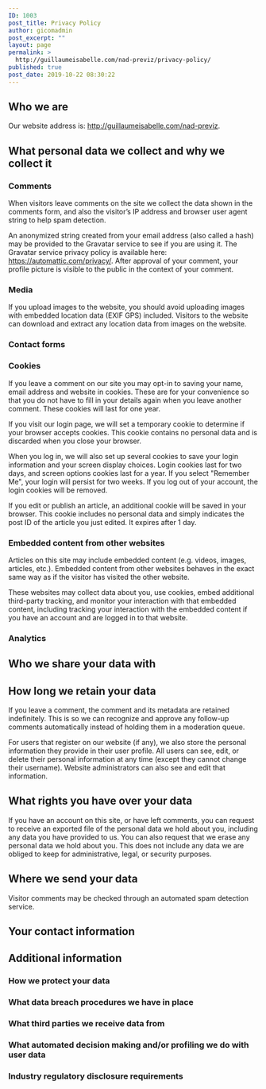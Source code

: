 ```yaml
---
ID: 1003
post_title: Privacy Policy
author: gicomadmin
post_excerpt: ""
layout: page
permalink: >
  http://guillaumeisabelle.com/nad-previz/privacy-policy/
published: true
post_date: 2019-10-22 08:30:22
---
```

<!-- wp:heading -->

## Who we are

<!-- /wp:heading -->

<!-- wp:paragraph -->

Our website address is: http://guillaumeisabelle.com/nad-previz.

<!-- /wp:paragraph -->

<!-- wp:heading -->

## What personal data we collect and why we collect it

<!-- /wp:heading -->

<!-- wp:heading {"level":3} -->

### Comments

<!-- /wp:heading -->

<!-- wp:paragraph -->

When visitors leave comments on the site we collect the data shown in the comments form, and also the visitor’s IP address and browser user agent string to help spam detection.

<!-- /wp:paragraph -->

<!-- wp:paragraph -->

An anonymized string created from your email address (also called a hash) may be provided to the Gravatar service to see if you are using it. The Gravatar service privacy policy is available here: https://automattic.com/privacy/. After approval of your comment, your profile picture is visible to the public in the context of your comment.

<!-- /wp:paragraph -->

<!-- wp:heading {"level":3} -->

### Media

<!-- /wp:heading -->

<!-- wp:paragraph -->

If you upload images to the website, you should avoid uploading images with embedded location data (EXIF GPS) included. Visitors to the website can download and extract any location data from images on the website.

<!-- /wp:paragraph -->

<!-- wp:heading {"level":3} -->

### Contact forms

<!-- /wp:heading -->

<!-- wp:heading {"level":3} -->

### Cookies

<!-- /wp:heading -->

<!-- wp:paragraph -->

If you leave a comment on our site you may opt-in to saving your name, email address and website in cookies. These are for your convenience so that you do not have to fill in your details again when you leave another comment. These cookies will last for one year.

<!-- /wp:paragraph -->

<!-- wp:paragraph -->

If you visit our login page, we will set a temporary cookie to determine if your browser accepts cookies. This cookie contains no personal data and is discarded when you close your browser.

<!-- /wp:paragraph -->

<!-- wp:paragraph -->

When you log in, we will also set up several cookies to save your login information and your screen display choices. Login cookies last for two days, and screen options cookies last for a year. If you select "Remember Me", your login will persist for two weeks. If you log out of your account, the login cookies will be removed.

<!-- /wp:paragraph -->

<!-- wp:paragraph -->

If you edit or publish an article, an additional cookie will be saved in your browser. This cookie includes no personal data and simply indicates the post ID of the article you just edited. It expires after 1 day.

<!-- /wp:paragraph -->

<!-- wp:heading {"level":3} -->

### Embedded content from other websites

<!-- /wp:heading -->

<!-- wp:paragraph -->

Articles on this site may include embedded content (e.g. videos, images, articles, etc.). Embedded content from other websites behaves in the exact same way as if the visitor has visited the other website.

<!-- /wp:paragraph -->

<!-- wp:paragraph -->

These websites may collect data about you, use cookies, embed additional third-party tracking, and monitor your interaction with that embedded content, including tracking your interaction with the embedded content if you have an account and are logged in to that website.

<!-- /wp:paragraph -->

<!-- wp:heading {"level":3} -->

### Analytics

<!-- /wp:heading -->

<!-- wp:heading -->

## Who we share your data with

<!-- /wp:heading -->

<!-- wp:heading -->

## How long we retain your data

<!-- /wp:heading -->

<!-- wp:paragraph -->

If you leave a comment, the comment and its metadata are retained indefinitely. This is so we can recognize and approve any follow-up comments automatically instead of holding them in a moderation queue.

<!-- /wp:paragraph -->

<!-- wp:paragraph -->

For users that register on our website (if any), we also store the personal information they provide in their user profile. All users can see, edit, or delete their personal information at any time (except they cannot change their username). Website administrators can also see and edit that information.

<!-- /wp:paragraph -->

<!-- wp:heading -->

## What rights you have over your data

<!-- /wp:heading -->

<!-- wp:paragraph -->

If you have an account on this site, or have left comments, you can request to receive an exported file of the personal data we hold about you, including any data you have provided to us. You can also request that we erase any personal data we hold about you. This does not include any data we are obliged to keep for administrative, legal, or security purposes.

<!-- /wp:paragraph -->

<!-- wp:heading -->

## Where we send your data

<!-- /wp:heading -->

<!-- wp:paragraph -->

Visitor comments may be checked through an automated spam detection service.

<!-- /wp:paragraph -->

<!-- wp:heading -->

## Your contact information

<!-- /wp:heading -->

<!-- wp:heading -->

## Additional information

<!-- /wp:heading -->

<!-- wp:heading {"level":3} -->

### How we protect your data

<!-- /wp:heading -->

<!-- wp:heading {"level":3} -->

### What data breach procedures we have in place

<!-- /wp:heading -->

<!-- wp:heading {"level":3} -->

### What third parties we receive data from

<!-- /wp:heading -->

<!-- wp:heading {"level":3} -->

### What automated decision making and/or profiling we do with user data

<!-- /wp:heading -->

<!-- wp:heading {"level":3} -->

### Industry regulatory disclosure requirements

<!-- /wp:heading -->